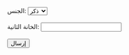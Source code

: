 <!DOCTYPE html>
<html lang="ar">
<head>
    <meta charset="UTF-8">
    <meta name="viewport" content="width=device-width, initial-scale=1.0">
    <title>نموذج بسيط</title>
</head>
<body>
    <form action="submit_form.php" method="post">
        <label for="gender">الجنس:</label>
        <select id="gender" name="gender">
            <option value="male">ذكر</option>
            <option value="female">أنثى</option>
        </select>
        <br><br>
        <label for="inputField">الخانة الثانية:</label>
        <input type="text" id="inputField" name="inputField">
        <br><br>
        <input type="submit" value="إرسال">
    </form>
</body>
</html>
